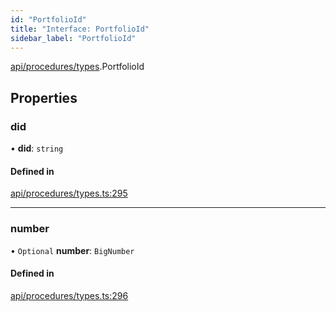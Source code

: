 ```yaml
---
id: "PortfolioId"
title: "Interface: PortfolioId"
sidebar_label: "PortfolioId"
---
```


[api/procedures/types](../../../../../modules/API/Procedures/Types/Types.md).PortfolioId

## Properties

### did

• **did**: `string`

#### Defined in

[api/procedures/types.ts:295](https://github.com/PolymeshAssociation/polymesh-sdk/blob/f8a937f04/src/api/procedures/types.ts#L295)

___

### number

• `Optional` **number**: `BigNumber`

#### Defined in

[api/procedures/types.ts:296](https://github.com/PolymeshAssociation/polymesh-sdk/blob/f8a937f04/src/api/procedures/types.ts#L296)

